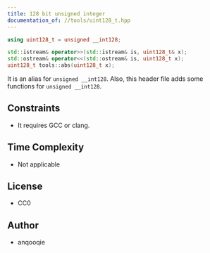 ```yaml
---
title: 128 bit unsigned integer
documentation_of: //tools/uint128_t.hpp
---
```


```cpp
using uint128_t = unsigned __int128;

std::istream& operator>>(std::istream& is, uint128_t& x);
std::ostream& operator<<(std::ostream& is, uint128_t x);
uint128_t tools::abs(uint128_t x);
```

It is an alias for `unsigned __int128`.
Also, this header file adds some functions for `unsigned __int128`.

## Constraints
- It requires GCC or clang.

## Time Complexity
- Not applicable

## License
- CC0

## Author
- anqooqie
